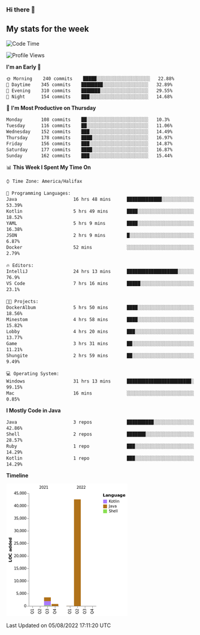 ### Hi there 👋

## My stats for the week
<!--START_SECTION:waka-->
![Code Time](http://img.shields.io/badge/Code%20Time-367%20hrs%2041%20mins-blue)

![Profile Views](http://img.shields.io/badge/Profile%20Views-0-blue)

**I'm an Early 🐤** 

```text
🌞 Morning    240 commits    █████░░░░░░░░░░░░░░░░░░░░   22.88% 
🌆 Daytime    345 commits    ████████░░░░░░░░░░░░░░░░░   32.89% 
🌃 Evening    310 commits    ███████░░░░░░░░░░░░░░░░░░   29.55% 
🌙 Night      154 commits    ███░░░░░░░░░░░░░░░░░░░░░░   14.68%

```
📅 **I'm Most Productive on Thursday** 

```text
Monday       108 commits    ██░░░░░░░░░░░░░░░░░░░░░░░   10.3% 
Tuesday      116 commits    ██░░░░░░░░░░░░░░░░░░░░░░░   11.06% 
Wednesday    152 commits    ███░░░░░░░░░░░░░░░░░░░░░░   14.49% 
Thursday     178 commits    ████░░░░░░░░░░░░░░░░░░░░░   16.97% 
Friday       156 commits    ███░░░░░░░░░░░░░░░░░░░░░░   14.87% 
Saturday     177 commits    ████░░░░░░░░░░░░░░░░░░░░░   16.87% 
Sunday       162 commits    ███░░░░░░░░░░░░░░░░░░░░░░   15.44%

```


📊 **This Week I Spent My Time On** 

```text
⌚︎ Time Zone: America/Halifax

💬 Programming Languages: 
Java                     16 hrs 48 mins      █████████████░░░░░░░░░░░░   53.39% 
Kotlin                   5 hrs 49 mins       ████░░░░░░░░░░░░░░░░░░░░░   18.52% 
YAML                     5 hrs 9 mins        ████░░░░░░░░░░░░░░░░░░░░░   16.38% 
JSON                     2 hrs 9 mins        █░░░░░░░░░░░░░░░░░░░░░░░░   6.87% 
Docker                   52 mins             ░░░░░░░░░░░░░░░░░░░░░░░░░   2.79%

🔥 Editors: 
IntelliJ                 24 hrs 13 mins      ███████████████████░░░░░░   76.9% 
VS Code                  7 hrs 16 mins       █████░░░░░░░░░░░░░░░░░░░░   23.1%

🐱‍💻 Projects: 
DockerAlbum              5 hrs 50 mins       ████░░░░░░░░░░░░░░░░░░░░░   18.56% 
Minestom                 4 hrs 58 mins       ████░░░░░░░░░░░░░░░░░░░░░   15.82% 
Lobby                    4 hrs 20 mins       ███░░░░░░░░░░░░░░░░░░░░░░   13.77% 
Game                     3 hrs 31 mins       ██░░░░░░░░░░░░░░░░░░░░░░░   11.21% 
Shungite                 2 hrs 59 mins       ██░░░░░░░░░░░░░░░░░░░░░░░   9.49%

💻 Operating System: 
Windows                  31 hrs 13 mins      ████████████████████████░   99.15% 
Mac                      16 mins             ░░░░░░░░░░░░░░░░░░░░░░░░░   0.85%

```

**I Mostly Code in Java** 

```text
Java                     3 repos             ██████████░░░░░░░░░░░░░░░   42.86% 
Shell                    2 repos             ███████░░░░░░░░░░░░░░░░░░   28.57% 
Ruby                     1 repo              ███░░░░░░░░░░░░░░░░░░░░░░   14.29% 
Kotlin                   1 repo              ███░░░░░░░░░░░░░░░░░░░░░░   14.29%

```


**Timeline**

![Chart not found](https://raw.githubusercontent.com/lyndseyy/lyndseyy/main/charts/bar_graph.png) 


 Last Updated on 05/08/2022 17:11:20 UTC
<!--END_SECTION:waka-->